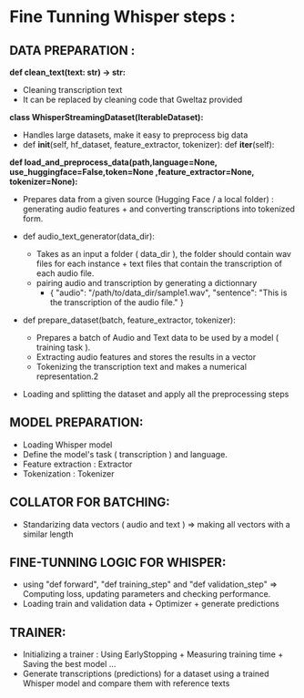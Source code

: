 # Fine Tunning Whisper steps :

## DATA PREPARATION :

**def clean_text(text: str) -> str:**
- Cleaning transcription text
- It can be replaced by cleaning code that Gweltaz provided


**class WhisperStreamingDataset(IterableDataset):**
- Handles large datasets, make it easy to preprocess big data
- def __init__(self, hf_dataset, feature_extractor, tokenizer):
   def __iter__(self):
   
**def load_and_preprocess_data(path,language=None, use_huggingface=False,token=None ,feature_extractor=None, tokenizer=None):**
 - Prepares data from a given source (Hugging Face / a local folder) : generating audio features + and converting transcriptions into tokenized form.

 - def audio_text_generator(data_dir):
    - Takes as an input a folder ( data_dir ), the folder should contain wav files for each instance + text files that contain
    the transcription of each audio file.
   - pairing audio and transcription by generating a dictionnary
     - {
         "audio": "/path/to/data_dir/sample1.wav",
         "sentence": "This is the transcription of the audio file."
       }
      
 - def prepare_dataset(batch, feature_extractor, tokenizer):
    - Prepares a batch of Audio and Text data to be used by a model ( training task ).
    - Extracting audio features and stores the results in a vector
    - Tokenizing the transcription text and makes a numerical representation.2
    
 - Loading and splitting the dataset and apply all the preprocessing steps
 
## MODEL PREPARATION:
- Loading Whisper model
- Define the model's task ( transcription ) and language.
- Feature extraction : Extractor
- Tokenization : Tokenizer

## COLLATOR FOR BATCHING:
- Standarizing data vectors ( audio and text ) => making all vectors with a similar length

## FINE-TUNNING LOGIC FOR WHISPER:
- using "def forward", "def training_step" and "def validation_step"  => Computing loss, updating parameters and checking
performance.
- Loading train and validation data + Optimizer + generate predictions

## TRAINER:
- Initializing a trainer : Using EarlyStopping + Measuring training time + Saving the best model ...
- Generate transcriptions (predictions) for a dataset using a trained Whisper model and compare them with reference texts
